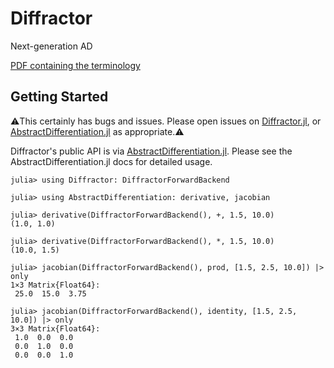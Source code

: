 # Diffractor

Next-generation AD

[PDF containing the terminology](terminology.pdf)

## Getting Started

⚠️This certainly has bugs and issues. Please open issues on [Diffractor.jl](https://github.com/JuliaDiff/Diffractor.jl/), or [AbstractDifferentiation.jl](https://github.com/JuliaDiff/AbstractDifferentiation.jl/issues) as appropriate.⚠️

Diffractor's public API is via [AbstractDifferentiation.jl](https://github.com/JuliaDiff/AbstractDifferentiation.jl/).
Please see the AbstractDifferentiation.jl docs for detailed usage.

```@jldoctest
julia> using Diffractor: DiffractorForwardBackend

julia> using AbstractDifferentiation: derivative, jacobian

julia> derivative(DiffractorForwardBackend(), +, 1.5, 10.0)
(1.0, 1.0)

julia> derivative(DiffractorForwardBackend(), *, 1.5, 10.0)
(10.0, 1.5)

julia> jacobian(DiffractorForwardBackend(), prod, [1.5, 2.5, 10.0]) |> only
1×3 Matrix{Float64}:
 25.0  15.0  3.75

julia> jacobian(DiffractorForwardBackend(), identity, [1.5, 2.5, 10.0]) |> only
3×3 Matrix{Float64}:
 1.0  0.0  0.0
 0.0  1.0  0.0
 0.0  0.0  1.0
```
